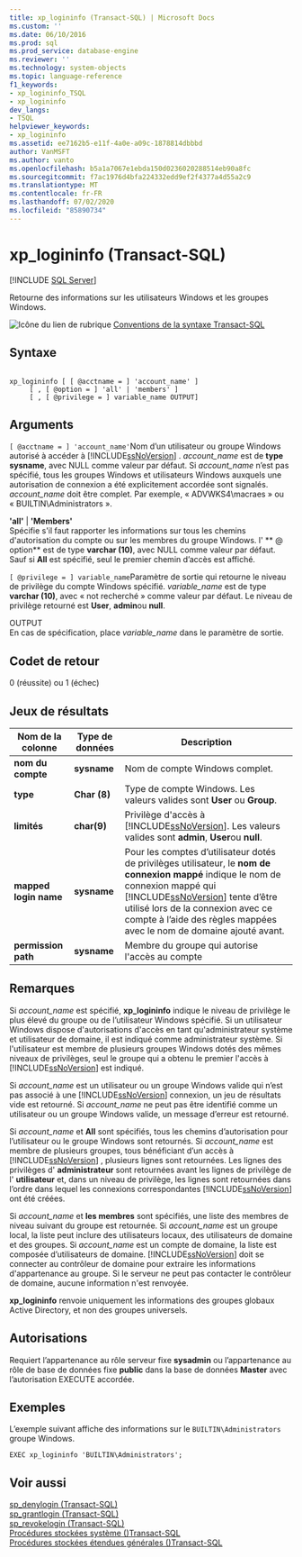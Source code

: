 ```yaml
---
title: xp_logininfo (Transact-SQL) | Microsoft Docs
ms.custom: ''
ms.date: 06/10/2016
ms.prod: sql
ms.prod_service: database-engine
ms.reviewer: ''
ms.technology: system-objects
ms.topic: language-reference
f1_keywords:
- xp_logininfo_TSQL
- xp_logininfo
dev_langs:
- TSQL
helpviewer_keywords:
- xp_logininfo
ms.assetid: ee7162b5-e11f-4a0e-a09c-1878814dbbbd
author: VanMSFT
ms.author: vanto
ms.openlocfilehash: b5a1a7067e1ebda150d0236020288514eb90a8fc
ms.sourcegitcommit: f7ac1976d4bfa224332edd9ef2f4377a4d55a2c9
ms.translationtype: MT
ms.contentlocale: fr-FR
ms.lasthandoff: 07/02/2020
ms.locfileid: "85890734"
---
```

# <a name="xp_logininfo-transact-sql"></a>xp_logininfo (Transact-SQL)
[!INCLUDE [SQL Server](../../includes/applies-to-version/sqlserver.md)]

  Retourne des informations sur les utilisateurs Windows et les groupes Windows.  
  
 ![Icône du lien de rubrique](../../database-engine/configure-windows/media/topic-link.gif "Icône du lien de rubrique") [Conventions de la syntaxe Transact-SQL](../../t-sql/language-elements/transact-sql-syntax-conventions-transact-sql.md)  
  
## <a name="syntax"></a>Syntaxe  
  
```  
  
xp_logininfo [ [ @acctname = ] 'account_name' ]   
     [ , [ @option = ] 'all' | 'members' ]   
     [ , [ @privilege = ] variable_name OUTPUT]  
```  
  
## <a name="arguments"></a>Arguments  
`[ @acctname = ] 'account_name'`Nom d’un utilisateur ou groupe Windows autorisé à accéder à [!INCLUDE[ssNoVersion](../../includes/ssnoversion-md.md)] . *account_name* est de **type sysname**, avec NULL comme valeur par défaut. Si *account_name* n’est pas spécifié, tous les groupes Windows et utilisateurs Windows auxquels une autorisation de connexion a été explicitement accordée sont signalés. *account_name* doit être complet. Par exemple, « ADVWKS4\macraes » ou « BUILTIN\Administrators ».  
  
 **'all'**  |  **'Members'**  
 Spécifie s'il faut rapporter les informations sur tous les chemins d'autorisation du compte ou sur les membres du groupe Windows. l' ** \@ option** est de type **varchar (10)**, avec NULL comme valeur par défaut. Sauf si **All** est spécifié, seul le premier chemin d’accès est affiché.  
  
`[ @privilege = ] variable_name`Paramètre de sortie qui retourne le niveau de privilège du compte Windows spécifié. *variable_name* est de type **varchar (10)**, avec « not recherché » comme valeur par défaut. Le niveau de privilège retourné est **User**, **admin**ou **null**.  
  
 OUTPUT  
 En cas de spécification, place *variable_name* dans le paramètre de sortie.  
  
## <a name="return-code-values"></a>Codet de retour  
 0 (réussite) ou 1 (échec)  
  
## <a name="result-sets"></a>Jeux de résultats  
  
|Nom de la colonne|Type de données|Description|  
|-----------------|---------------|-----------------|  
|**nom du compte**|**sysname**|Nom de compte Windows complet.|  
|**type**|**Char (8)**|Type de compte Windows. Les valeurs valides sont **User** ou **Group**.|  
|**limités**|**char(9)**|Privilège d'accès à [!INCLUDE[ssNoVersion](../../includes/ssnoversion-md.md)]. Les valeurs valides sont **admin**, **User**ou **null**.|  
|**mapped login name**|**sysname**|Pour les comptes d’utilisateur dotés de privilèges utilisateur, le **nom de connexion mappé** indique le nom de connexion mappé qui [!INCLUDE[ssNoVersion](../../includes/ssnoversion-md.md)] tente d’être utilisé lors de la connexion avec ce compte à l’aide des règles mappées avec le nom de domaine ajouté avant.|  
|**permission path**|**sysname**|Membre du groupe qui autorise l'accès au compte|  
  
## <a name="remarks"></a>Remarques  
 Si *account_name* est spécifié, **xp_logininfo** indique le niveau de privilège le plus élevé du groupe ou de l’utilisateur Windows spécifié. Si un utilisateur Windows dispose d'autorisations d'accès en tant qu'administrateur système et utilisateur de domaine, il est indiqué comme administrateur système. Si l'utilisateur est membre de plusieurs groupes Windows dotés des mêmes niveaux de privilèges, seul le groupe qui a obtenu le premier l'accès à [!INCLUDE[ssNoVersion](../../includes/ssnoversion-md.md)] est indiqué.  
  
 Si *account_name* est un utilisateur ou un groupe Windows valide qui n’est pas associé à une [!INCLUDE[ssNoVersion](../../includes/ssnoversion-md.md)] connexion, un jeu de résultats vide est retourné. Si *account_name* ne peut pas être identifié comme un utilisateur ou un groupe Windows valide, un message d’erreur est retourné.  
  
 Si *account_name* et **All** sont spécifiés, tous les chemins d’autorisation pour l’utilisateur ou le groupe Windows sont retournés. Si *account_name* est membre de plusieurs groupes, tous bénéficiant d’un accès à [!INCLUDE[ssNoVersion](../../includes/ssnoversion-md.md)] , plusieurs lignes sont retournées. Les lignes des privilèges d' **administrateur** sont retournées avant les lignes de privilège de l' **utilisateur** et, dans un niveau de privilège, les lignes sont retournées dans l’ordre dans lequel les connexions correspondantes [!INCLUDE[ssNoVersion](../../includes/ssnoversion-md.md)] ont été créées.  
  
 Si *account_name* et **les membres** sont spécifiés, une liste des membres de niveau suivant du groupe est retournée. Si *account_name* est un groupe local, la liste peut inclure des utilisateurs locaux, des utilisateurs de domaine et des groupes. Si *account_name* est un compte de domaine, la liste est composée d’utilisateurs de domaine. [!INCLUDE[ssNoVersion](../../includes/ssnoversion-md.md)] doit se connecter au contrôleur de domaine pour extraire les informations d'appartenance au groupe. Si le serveur ne peut pas contacter le contrôleur de domaine, aucune information n'est renvoyée.  
  
 **xp_logininfo** renvoie uniquement les informations des groupes globaux Active Directory, et non des groupes universels.  
  
## <a name="permissions"></a>Autorisations  
 Requiert l’appartenance au rôle serveur fixe **sysadmin** ou l’appartenance au rôle de base de données fixe **public** dans la base de données **Master** avec l’autorisation EXECUTE accordée.  
  
## <a name="examples"></a>Exemples  
 L’exemple suivant affiche des informations sur le `BUILTIN\Administrators` groupe Windows.  
  
```  
EXEC xp_logininfo 'BUILTIN\Administrators';  
```  
  
## <a name="see-also"></a>Voir aussi  
 [sp_denylogin &#40;Transact-SQL&#41;](../../relational-databases/system-stored-procedures/sp-denylogin-transact-sql.md)   
 [sp_grantlogin &#40;Transact-SQL&#41;](../../relational-databases/system-stored-procedures/sp-grantlogin-transact-sql.md)   
 [sp_revokelogin &#40;Transact-SQL&#41;](../../relational-databases/system-stored-procedures/sp-revokelogin-transact-sql.md)   
 [Procédures stockées système &#40;&#41;Transact-SQL](../../relational-databases/system-stored-procedures/system-stored-procedures-transact-sql.md)   
 [Procédures stockées étendues générales &#40;&#41;Transact-SQL](../../relational-databases/system-stored-procedures/general-extended-stored-procedures-transact-sql.md)  
  
  
